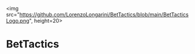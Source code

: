 <img src="https://github.com/LorenzoLongarini/BetTactics/blob/main/BetTacticsLogo.png", height=20>

# BetTactics
